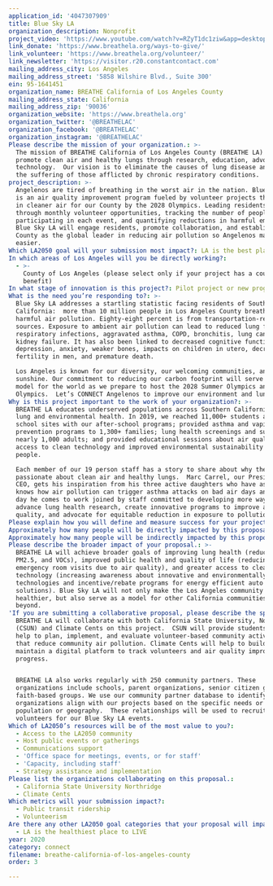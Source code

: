 ```yaml
---
application_id: '4047307909'
title: Blue Sky LA
organization_description: Nonprofit
project_video: 'https://www.youtube.com/watch?v=RZyT1dc1ziw&app=desktop'
link_donate: 'https://www.breathela.org/ways-to-give/'
link_volunteer: 'https://www.breathela.org/volunteer/'
link_newsletter: 'https://visitor.r20.constantcontact.com'
mailing_address_city: Los Angeles
mailing_address_street: '5858 Wilshire Blvd., Suite 300'
ein: 95-1641451
organization_name: BREATHE California of Los Angeles County
mailing_address_state: California
mailing_address_zip: '90036'
organization_website: 'https://www.breathela.org'
organization_twitter: '@BREATHELAC'
organization_facebook: '@BREATHELAC'
organization_instagram: '@BREATHELAC'
Please describe the mission of your organization.: >-
  The mission of BREATHE California of Los Angeles County (BREATHE LA) is to
  promote clean air and healthy lungs through research, education, advocacy, and
  technology.  Our vision is to eliminate the causes of lung disease and reduce
  the suffering of those afflicted by chronic respiratory conditions.
project_description: >-
  Angelenos are tired of breathing in the worst air in the nation. Blue Sky LA
  is an air quality improvement program fueled by volunteer projects that result
  in cleaner air for our County by the 2028 Olympics. Leading residents CONNECT
  through monthly volunteer opportunities, tracking the number of people
  participating in each event, and quantifying reductions in harmful emissions,
  Blue Sky LA will engage residents, promote collaboration, and establish LA
  County as the global leader in reducing air pollution so Angelenos may breathe
  easier.
Which LA2050 goal will your submission most impact?: LA is the best place to CONNECT
In which areas of Los Angeles will you be directly working?:
  - >-
    County of Los Angeles (please select only if your project has a countywide
    benefit)
In what stage of innovation is this project?: Pilot project or new program (testing or implementing a new idea)
What is the need you’re responding to?: >-
  Blue Sky LA addresses a startling statistic facing residents of Southern
  California:  more than 10 million people in Los Angeles County breathe in
  harmful air pollution. Eighty-eight percent is from transportation-related
  sources. Exposure to ambient air pollution can lead to reduced lung function,
  respiratory infections, aggravated asthma, COPD, bronchitis, lung cancer, and
  kidney failure. It has also been linked to decreased cognitive function,
  depression, anxiety, weaker bones, impacts on children in utero, decreased
  fertility in men, and premature death.  

  Los Angeles is known for our diversity, our welcoming communities, and our
  sunshine. Our commitment to reducing our carbon footprint will serve as a
  model for the world as we prepare to host the 2028 Summer Olympics and Para
  Olympics.  Let’s CONNECT Angelenos to improve our environment and lung health.
Why is this project important to the work of your organization?: >-
  BREATHE LA educates underserved populations across Southern California about
  lung and environmental health. In 2019, we reached 11,000+ students at 100+
  school sites with our after-school programs; provided asthma and vaping
  prevention programs to 1,300+ families; lung health screenings and support for
  nearly 1,000 adults; and provided educational sessions about air quality,
  access to clean technology and improved environmental sustainability to 5,000+
  people.

  Each member of our 19 person staff has a story to share about why they are
  passionate about clean air and healthy lungs.  Marc Carrel, our President and
  CEO, gets his inspiration from his three active daughters who have asthma. He
  knows how air pollution can trigger asthma attacks on bad air days and each
  day he comes to work joined by staff committed to developing more ways to
  advance lung health research, create innovative programs to improve air
  quality, and advocate for equitable reduction in exposure to pollution.
Please explain how you will define and measure success for your project.: "BREATHE LA will define success by the number of volunteers we engage, the number of community-based educational programs we offer, and the amount of greenhouse gases we eliminate through our “citizen-driven” projects. We will measure this success through the following projected project outcomes for year one:\n\n1.\tEngage 1,200 volunteers during year one through partnerships with community-based organizations.\n2.\tProvide 12 community-based educational sessions per year about air pollution.\n3.\tReduce greenhouse gases by 3,000,000 pounds per year.\n4.\tPlant 200 trees per year.\n5.\tCreate 5 urban gardens per year.\n6.\tIncrease public transportation users by 100 individuals.\n\nOur LA2050 vision is to showcase how community collaboration can effect change toward reduced air pollution in Los Angeles County in advance of our hosting the 2028 Olympics and Paralympics.  \n\nOur program goals for Blue Sky LA goals include continuing to increase awareness about the importance of  air pollution reduction through community education, reducing asthma emergency room visits that result from poor air quality, decreasing vehicle emissions, and increasing awareness about innovative clean technology and environmentally friendly products."
Approximately how many people will be directly impacted by this proposal?: '1200'
Approximately how many people will be indirectly impacted by this proposal?: '10000000'
Please describe the broader impact of your proposal.: >-
  BREATHE LA will achieve broader goals of improving lung health (reducing NOx,
  PM2.5, and VOCs), improved public health and quality of life (reducing asthma
  emergency room visits due to air quality), and greater access to clean
  technology (increasing awareness about innovative and environmentally-friendly
  technologies and incentive/rebate programs for energy efficient auto and home
  solutions). Blue Sky LA will not only make the Los Angeles community
  healthier, but also serve as a model for other California communities and
  beyond.
'If you are submitting a collaborative proposal, please describe the specific role of partner organizations in the project.': >-
  BREATHE LA will collaborate with both California State University, Northridge
  (CSUN) and Climate Cents on this project.  CSUN will provide students who will
  help to plan, implement, and evaluate volunteer-based community activities
  that reduce community air pollution. Climate Cents will help to build and
  maintain a digital platform to track volunteers and air quality improvement
  progress. 


  BREATHE LA also works regularly with 250 community partners. These
  organizations include schools, parent organizations, senior citizen groups and
  faith-based groups. We use our community partner database to identify which
  organizations align with our projects based on the specific needs or a
  population or geography.  These relationships will be used to recruit
  volunteers for our Blue Sky LA events.
Which of LA2050’s resources will be of the most value to you?:
  - Access to the LA2050 community
  - Host public events or gatherings
  - Communications support
  - 'Office space for meetings, events, or for staff'
  - 'Capacity, including staff'
  - Strategy assistance and implementation
Please list the organizations collaborating on this proposal.:
  - California State University Northridge
  - Climate Cents
Which metrics will your submission impact?:
  - Public transit ridership
  - Volunteerism
Are there any other LA2050 goal categories that your proposal will impact?:
  - LA is the healthiest place to LIVE
year: 2020
category: connect
filename: breathe-california-of-los-angeles-county
order: 3

---
```

